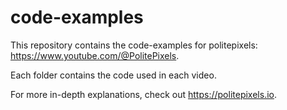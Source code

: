 # code-examples

This repository contains the code-examples for politepixels: https://www.youtube.com/@PolitePixels.

Each folder contains the code used in each video.

For more in-depth explanations, check out https://politepixels.io.